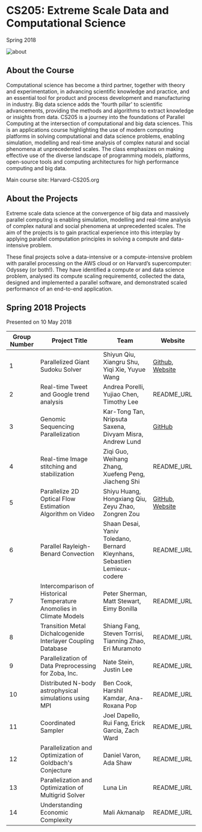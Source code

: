 # CS205: Extreme Scale Data and Computational Science
Spring 2018

![about](http://iacs-courses.seas.harvard.edu/courses/cs205/images/cs205.png)


## About the Course

Computational science has become a third partner, together with theory and experimentation, in advancing scientific knowledge and practice, and an essential tool for product and process development and manufacturing in industry. Big data science adds the 'fourth pillar' to scientific advancements, providing the methods and algorithms to extract knowledge or insights from data. CS205 is a journey into the foundations of Parallel Computing at the intersection of computational and big data sciences. This is an applications course highlighting the use of modern computing platforms in solving computational and data science problems, enabling simulation, modelling and real-time analysis of complex natural and social phenomena at unprecedented scales. The class emphasizes on making effective use of the diverse landscape of programming models, platforms, open-source tools and computing architectures for high performance computing and big data.

Main course site: Harvard-CS205.org

## About the Projects

Extreme scale data science at the convergence of big data and massively parallel computing is enabling simulation, modelling and real-time analysis of complex natural and social phenomena at unprecedented scales. The aim of the projects is to gain practical experience into this interplay by applying parallel computation principles in solving a compute and data-intensive problem.

These final projects solve a data-intensive or a compute-intensive problem with parallel processing on the AWS cloud or on Harvard’s supercomputer: Odyssey (or both!). They have identified a compute or and data science problem, analysed its compute scaling requirementd, collected the data, designed and implemented a parallel software, and demonstrated scaled performance of an end-to-end application.

## Spring 2018 Projects

Presented on 10 May 2018

| Group Number | Project Title | Team | Website 
| ------------ | --------- | --------- | -------- | 
|1 | Parallelized Giant Sudoku Solver| Shiyun Qiu, Xiangru Shu, Yiqi Xie, Yuyue Wang | [Github](https://github.com/shiyunqiu/CS205_Sudoku), [Website](https://clairewangyuyue.github.io/CS205_G1.github.io/) |
|2 | Real-time Tweet and Google trend analysis | Andrea Porelli, Yujiao Chen, Timothy Lee | README_URL |
|3 | Genomic Sequencing Parallelization | Kar-Tong Tan, Nripsuta Saxena, Divyam Misra, Andrew Lund | [GitHub](https://github.com/AndrewPaulLund/cs205project) |
|4 | Real-time Image stitching and stabilization | Ziqi Guo, Weihang Zhang, Xuefeng Peng, Jiacheng Shi | README_URL |
|5 | Parallelize 2D Optical Flow Estimation Algorithm on Video | Shiyu Huang, Hongxiang Qiu, Zeyu Zhao, Zongren Zou | [GitHub](https://github.com/zeruniverse/CS205-project), [Website](https://zeruniverse.github.io/CS205-project/) |
|6 | Parallel Rayleigh-Benard Convection | Shaan Desai, Yaniv Toledano, Bernard Kleynhans, Sebastien Lemieux-codere | README_URL |
|7 | Intercomparison of Historical Temperature Anomolies in Climate Models | Peter Sherman, Matt Stewart, Eimy Bonilla | README_URL |
|8 | Transition Metal Dichalcogenide Interlayer Coupling Database | Shiang Fang, Steven Torrisi, Tianning Zhao, Eri Muramoto | README_URL |
|9 | Parallelization of Data Preprocessing for Zoba, Inc. | Nate Stein, Justin Lee | README_URL |
|10 | Distributed N-body astrophysical simulations using MPI | Ben Cook, Harshil Kamdar, Ana-Roxana Pop | README_URL |
|11 | Coordinated Sampler | Joel Dapello, Rui Fang, Erick Garcia, Zach Ward | README_URL |
|12 | Parallelization and Optimization of Goldbach's Conjecture | Daniel Varon, Ada Shaw | README_URL |
|13 | Parallelization and Optimization of Multigrid Solver | Luna Lin | README_URL |
|14 | Understanding Economic Complexity | Mali Akmanalp | README_URL |


